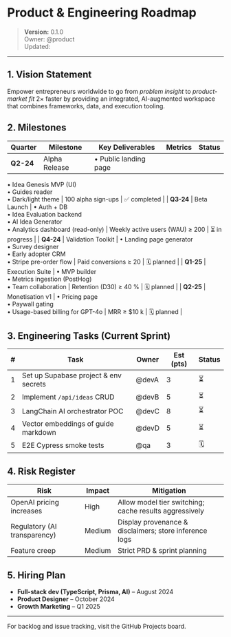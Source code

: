 # Product & Engineering Roadmap

> **Version:** 0.1.0  
> Owner: @product  
> Updated: <!-- YYYY-MM-DD -->

---

## 1. Vision Statement

Empower entrepreneurs worldwide to go from _problem insight_ to _product-market fit_ 2× faster by providing an integrated, AI-augmented workspace that combines frameworks, data, and execution tooling.

## 2. Milestones

| Quarter   | Milestone     | Key Deliverables      | Metrics | Status |
| --------- | ------------- | --------------------- | ------- | ------ |
| **Q2-24** | Alpha Release | • Public landing page |

• Idea Genesis MVP (UI)  
• Guides reader  
• Dark/light theme | 100 alpha sign-ups | ✅ completed |
| **Q3-24** | Beta Launch | • Auth + DB  
• Idea Evaluation backend  
• AI Idea Generator  
• Analytics dashboard (read-only) | Weekly active users (WAU) ≥ 200 | ⏳ in progress |
| **Q4-24** | Validation Toolkit | • Landing page generator  
• Survey designer  
• Early adopter CRM  
• Stripe pre-order flow | Paid conversions ≥ 20 | 🗓️ planned |
| **Q1-25** | Execution Suite | • MVP builder  
• Metrics ingestion (PostHog)  
• Team collaboration | Retention (D30) ≥ 40 % | 🗓️ planned |
| **Q2-25** | Monetisation v1 | • Pricing page  
• Paywall gating  
• Usage-based billing for GPT-4o | MRR ≥ $10 k | 🗓️ planned |

## 3. Engineering Tasks (Current Sprint)

| #   | Task                                  | Owner | Est (pts) | Status |
| --- | ------------------------------------- | ----- | --------- | ------ |
| 1   | Set up Supabase project & env secrets | @devA | 3         | ⏳     |
| 2   | Implement `/api/ideas` CRUD           | @devB | 5         | ⏳     |
| 3   | LangChain AI orchestrator POC         | @devC | 8         | ⏳     |
| 4   | Vector embeddings of guide markdown   | @devD | 5         | ⏳     |
| 5   | E2E Cypress smoke tests               | @qa   | 3         | 🗓️     |

## 4. Risk Register

| Risk                         | Impact | Mitigation                                             |
| ---------------------------- | ------ | ------------------------------------------------------ |
| OpenAI pricing increases     | High   | Allow model tier switching; cache results aggressively |
| Regulatory (AI transparency) | Medium | Display provenance & disclaimers; store inference logs |
| Feature creep                | Medium | Strict PRD & sprint planning                           |

## 5. Hiring Plan

- **Full-stack dev (TypeScript, Prisma, AI)** – August 2024
- **Product Designer** – October 2024
- **Growth Marketing** – Q1 2025

---

For backlog and issue tracking, visit the GitHub Projects board.
